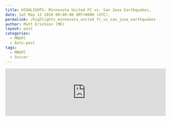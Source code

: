 ```yaml
---
title: HIGHLIGHTS- Minnesota United FC vs. San Jose Earthquakes,
date: Sat May 12 2018 00:00:00 GMT+0000 (UTC),
permalink: /highlights_minnesota_united_fc_vs_san_jose_earthquakes 
author: Matt Erickson (ME)
layout: post
categories:
  - MNUFC
  - Auto-post
tags:
  - MNUFC
  - Soccer
---
```

<div class='fluid-width-video-wrapper'><iframe width='100%' height='auto' frameborder='0' allowfullscreen src="https://www.mnufc.com/iframe-video?brightcove_id=5784092647001&brightcove_player_id=default&brightcove_account_id=5534894110001"></iframe></div>
